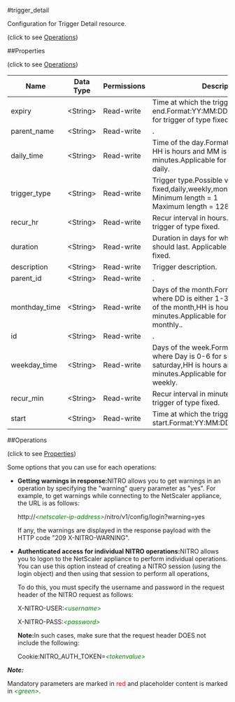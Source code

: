 #trigger_detail



Configuration for Trigger Detail resource.

<span>(click to see [Operations](#operations))</span>



##Properties 

<span>(click to see [Operations](#operations))</span>





<table><thead><tr><th>Name</th><th>Data Type</th><th>Permissions</th><th>Description</th></tr></thead><tbody><tr><td>expiry</td><td>&lt;String></td><td>Read-write</td><td>Time at which the trigger should end.Format:YY:MM:DD:HH:MM.Applicable for trigger of type fixed.</td></tr><tr><td>parent_name</td><td>&lt;String></td><td>Read-write</td><td>.</td></tr><tr><td>daily_time</td><td>&lt;String></td><td>Read-write</td><td>Time of the day.Format is HH:MM where HH is hours and MM is minutes.Applicable for trigger of type daily.</td></tr><tr><td>trigger_type</td><td>&lt;String></td><td>Read-write</td><td>Trigger type.Possible values: fixed,daily,weekly,monthly.<br>Minimum length = 1<br>Maximum length = 128</td></tr><tr><td>recur_hr</td><td>&lt;String></td><td>Read-write</td><td>Recur interval in hours. Applicable for trigger of type fixed.</td></tr><tr><td>duration</td><td>&lt;String></td><td>Read-write</td><td>Duration in days for which the trigger should last. Applicable for trigger of type fixed.</td></tr><tr><td>description</td><td>&lt;String></td><td>Read-write</td><td>Trigger description.</td></tr><tr><td>parent_id</td><td>&lt;String></td><td>Read-write</td><td>.</td></tr><tr><td>monthday_time</td><td>&lt;String></td><td>Read-write</td><td>Days of the month.Format is DD:HH:MM where DD is either 1-31 or "last" for days of the month,HH is hours and MM is minutes.Applicable for trigger of type monthly..</td></tr><tr><td>id</td><td>&lt;String></td><td>Read-write</td><td>.</td></tr><tr><td>weekday_time</td><td>&lt;String></td><td>Read-write</td><td>Days of the week.Format is Day:HH:MM where Day is 0-6 for sunday-saturday,HH is hours and MM is minutes.Applicable for trigger of type weekly.</td></tr><tr><td>recur_min</td><td>&lt;String></td><td>Read-write</td><td>Recur interval in minutes. Applicable for trigger of type fixed.</td></tr><tr><td>start</td><td>&lt;String></td><td>Read-write</td><td>Time at which the trigger should start.Format:YY:MM:DD:HH:MM.</td></tr></tbody></table>

##Operations 

<span>(click to see [Properties](#properties))</span>





Some options that you can use for each operations:

<ul><li><p><b>Getting warnings in response:</b>NITRO allows you to get warnings in an operation by specifying the "warning" query parameter as "yes". For example, to get warnings while connecting to the NetScaler appliance, the URL is as follows:</p><p>http://<span style="color:green;font-style:italic;">&lt;netscaler-ip-address&gt;</span>/nitro/v1/config/login?warning=yes</p><p>If any, the warnings are displayed in the response payload with the HTTP code "209 X-NITRO-WARNING".</p></li><li><p><b>Authenticated access for individual NITRO operations:</b>NITRO allows you to logon to the NetScaler appliance to perform individual operations. You can use this option instead of creating a NITRO session (using the login object) and then using that session to perform all operations,</p><p>To do this, you must specify the username and password in the request header of the NITRO request as follows:</p><p>X-NITRO-USER:<span style="color:green;font-style:italic;">&lt;username&gt;</span></p><p>X-NITRO-PASS:<span style="color:green;font-style:italic;">&lt;password&gt;</span></p><p><b>Note:</b>In such cases, make sure that the request header DOES not include the following:</p><p>Cookie:NITRO_AUTH_TOKEN=<span style="color:green;font-style:italic;">&lt;tokenvalue&gt;</span></p></li></ul>







***Note:*** 

Mandatory parameters are marked in <span style="color:#FF0000;">red</span> and placeholder content is marked in <span style="color:green;font-style:italic">&lt;green&gt;</span>.



